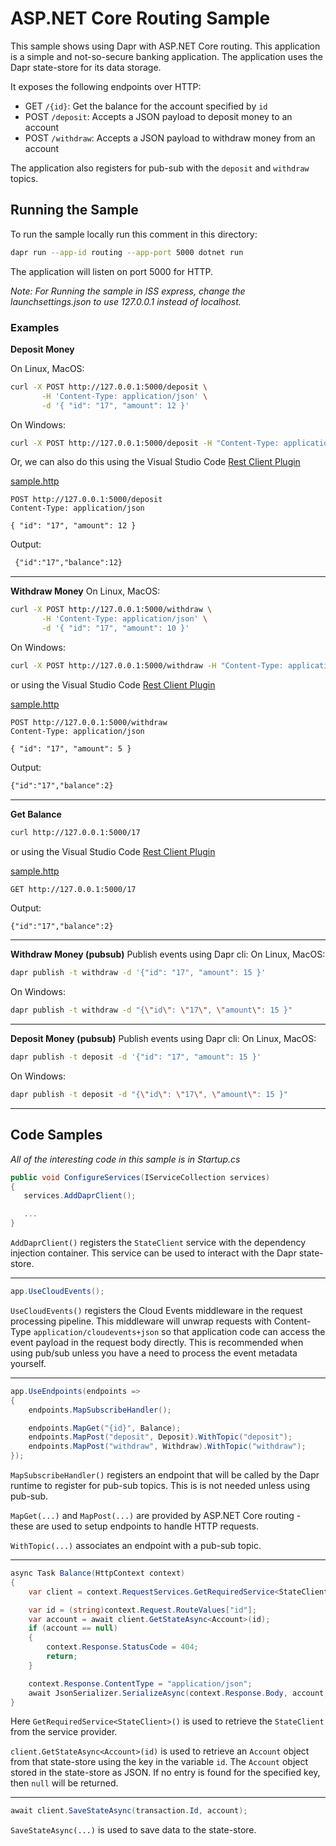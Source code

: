 # ASP.NET Core Routing Sample

This sample shows using Dapr with ASP.NET Core routing. This application is a simple and not-so-secure banking application. The application uses the Dapr state-store for its data storage.

It exposes the following endpoints over HTTP:
 - GET `/{id}`: Get the balance for the account specified by `id`
 - POST `/deposit`: Accepts a JSON payload to deposit money to an account
 - POST `/withdraw`: Accepts a JSON payload to withdraw money from an account

The application also registers for pub-sub with the `deposit` and `withdraw` topics.

 ## Running the Sample

 To run the sample locally run this comment in this directory:
 ```sh
 dapr run --app-id routing --app-port 5000 dotnet run
 ```

 The application will listen on port 5000 for HTTP.

 *Note: For Running the sample in ISS express, change the launchsettings.json to use 127.0.0.1 instead of localhost.*

 ### Examples

**Deposit Money**

On Linux, MacOS:
 ```sh
curl -X POST http://127.0.0.1:5000/deposit \
        -H 'Content-Type: application/json' \
        -d '{ "id": "17", "amount": 12 }'
 ```
On Windows:
 ```sh
 curl -X POST http://127.0.0.1:5000/deposit -H "Content-Type: application/json" -d "{ \"id\": \"17\", \"amount\": 12 }"
 ```

Or, we can also do this using the Visual Studio Code [Rest Client Plugin](https://marketplace.visualstudio.com/items?itemName=humao.rest-client)

[sample.http](sample.http)
```http
POST http://127.0.0.1:5000/deposit
Content-Type: application/json

{ "id": "17", "amount": 12 }
```

Output:
```txt
 {"id":"17","balance":12}
```

 ---

**Withdraw Money**
On Linux, MacOS:
 ```sh
curl -X POST http://127.0.0.1:5000/withdraw \
        -H 'Content-Type: application/json' \
        -d '{ "id": "17", "amount": 10 }'
 ```
On Windows:
 ```sh
 curl -X POST http://127.0.0.1:5000/withdraw -H "Content-Type: application/json" -d "{ \"id\": \"17\", \"amount\": 10 }"
 ```

or using the Visual Studio Code [Rest Client Plugin](https://marketplace.visualstudio.com/items?itemName=humao.rest-client)

[sample.http](sample.http)
```http
POST http://127.0.0.1:5000/withdraw
Content-Type: application/json

{ "id": "17", "amount": 5 }
```

 Output:
```txt
{"id":"17","balance":2}
```

 ---

**Get Balance**

```sh
curl http://127.0.0.1:5000/17
```

or using the Visual Studio Code [Rest Client Plugin](https://marketplace.visualstudio.com/items?itemName=humao.rest-client)

[sample.http](sample.http)
```http
GET http://127.0.0.1:5000/17
```

Output:
```txt
{"id":"17","balance":2}
```

 ---

 **Withdraw Money (pubsub)**
 Publish events using Dapr cli:
On Linux, MacOS:
```sh
dapr publish -t withdraw -d '{"id": "17", "amount": 15 }'
```

On Windows:
 ```sh
 dapr publish -t withdraw -d "{\"id\": \"17\", \"amount\": 15 }"
 ```

 ---

**Deposit Money (pubsub)**
Publish events using Dapr cli:
On Linux, MacOS:
```sh
dapr publish -t deposit -d '{"id": "17", "amount": 15 }'
```
On Windows:
 ```sh
 dapr publish -t deposit -d "{\"id\": \"17\", \"amount\": 15 }"
 ```
 ---

## Code Samples

*All of the interesting code in this sample is in Startup.cs*

 ```C#
public void ConfigureServices(IServiceCollection services)
{
    services.AddDaprClient();

    ...
}
 ```

 `AddDaprClient()` registers the `StateClient` service with the dependency injection container. This service can be used to interact with the Dapr state-store.

---

```C#
app.UseCloudEvents();
```

`UseCloudEvents()` registers the Cloud Events middleware in the request processing pipeline. This middleware will unwrap requests with Content-Type `application/cloudevents+json` so that application code can access the event payload in the request body directly. This is recommended when using pub/sub unless you have a need to process the event metadata yourself.

---

```C#
app.UseEndpoints(endpoints =>
{
    endpoints.MapSubscribeHandler();

    endpoints.MapGet("{id}", Balance);
    endpoints.MapPost("deposit", Deposit).WithTopic("deposit");
    endpoints.MapPost("withdraw", Withdraw).WithTopic("withdraw");
});
```

`MapSubscribeHandler()` registers an endpoint that will be called by the Dapr runtime to register for pub-sub topics. This is is not needed unless using pub-sub.

`MapGet(...)` and `MapPost(...)` are provided by ASP.NET Core routing - these are used to setup endpoints to handle HTTP requests.

`WithTopic(...)` associates an endpoint with a pub-sub topic.

---

```C#
async Task Balance(HttpContext context)
{
    var client = context.RequestServices.GetRequiredService<StateClient>();

    var id = (string)context.Request.RouteValues["id"];
    var account = await client.GetStateAsync<Account>(id);
    if (account == null)
    {
        context.Response.StatusCode = 404;
        return;
    }

    context.Response.ContentType = "application/json";
    await JsonSerializer.SerializeAsync(context.Response.Body, account, serializerOptions);
}
```

Here `GetRequiredService<StateClient>()` is used to retrieve the `StateClient` from the service provider.

`client.GetStateAsync<Account>(id)` is used to retrieve an `Account` object from that state-store using the key in the variable `id`. The `Account` object stored in the state-store as JSON. If no entry is found for the specified key, then `null` will be returned.

---

```C#
await client.SaveStateAsync(transaction.Id, account);
```

`SaveStateAsync(...)` is used to save data to the state-store. 
